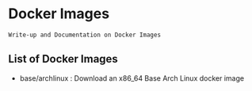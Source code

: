 # Docker Images

```
Write-up and Documentation on Docker Images
```

## List of Docker Images
+ base/archlinux : Download an x86_64 Base Arch Linux docker image
